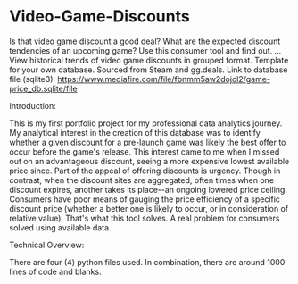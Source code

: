 # Video-Game-Discounts
Is that video game discount a good deal? What are the expected discount tendencies of an upcoming game? Use this consumer tool and find out. ...
View historical trends of video game discounts in grouped format. Template for your own database. Sourced from Steam and gg.deals.
Link to database file (sqlite3): https://www.mediafire.com/file/fbnmm5aw2dojol2/game-price_db.sqlite/file

Introduction:

This is my first portfolio project for my professional data analytics journey. My analytical interest in the creation of this database was to
  identify whether a given discount for a pre-launch game was likely the best offer to occur before the game's release. This interest came to me when I missed
  out on an advantageous discount, seeing a more expensive lowest available price since. Part of the appeal of offering discounts is urgency. Though in contrast,
  when the discount sites are aggregated, often times when one discount expires, another takes its place--an ongoing lowered price ceiling. Consumers
  have poor means of gauging the price efficiency of a specific discount price (whether a better one is likely to occur, or in consideration of relative value).
  That's what this tool solves. A real problem for consumers solved using available data.
  
  Technical Overview:
  
  There are four (4) python files used. In combination, there are around 1000 lines of code and blanks.
